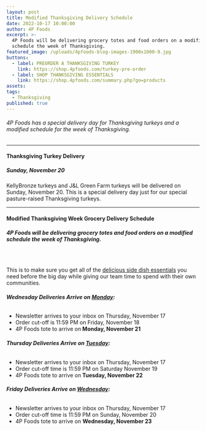 ```yaml
---
layout: post
title: Modified Thanksgiving Delivery Schedule
date: 2022-10-17 10:00:00
author: 4P Foods
excerpt: >-
  4P Foods will be delivering grocery totes and food orders on a modified
  schedule the week of Thanksgiving.
featured_image: /uploads/4pfoods-blog-images-1900x1000-9.jpg
buttons:
  - label: PREORDER A THANKSGIVING TURKEY
    link: https://shop.4pfoods.com/turkey-pre-order
  - label: SHOP THANKSGIVING ESSENTIALS
    link: https://shop.4pfoods.com/summary.php?go=products
assets:
tags:
  - Thanksgiving
published: true
---
```

<div class="editable"><h6>4P Foods has a special delivery day for Thanksgiving turkeys and a modified schedule for the week of Thanksgiving.</h6><hr /><h4><strong>Thanksgiving Turkey Delivery</strong></h4><h5><strong>Sunday, November 20</strong></h5><p>KellyBronze turkeys and J&amp;L Green Farm turkeys will be delivered on Sunday, November 20. This is a special delivery day just for our special pasture-raised Thanksgiving turkeys.</p><hr /><h4><strong>Modified Thanksgiving Week Grocery Delivery Schedule</strong></h4><h6><strong>4P Foods will be delivering grocery totes and food orders on a modified schedule the week of Thanksgiving.</strong></h6><p>&nbsp;</p><p>This is to make sure you get all of the <a href="https://shop.4pfoods.com/vegetables">delicious side dish essentials</a> you need before the big day while giving our team time to spend with their own communities.</p><h6><strong>Wednesday Deliveries Arrive on <u>Monday</u>:</strong></h6><ul><li>Newsletter arrives to your inbox on Thursday, November 17</li><li>Order cut-off is 11:59 PM on Friday, November 18</li><li>4P Foods tote to arrive on<strong> Monday, November 21</strong></li></ul><h6 class="AlignCenter"><strong>Thursday Deliveries Arrive on <u>Tuesday</u>:</strong></h6><ul><li class="AlignCenter">Newsletter arrives to your inbox on Thursday, November 17</li><li class="AlignCenter">Order cut-off time is 11:59 PM on Saturday November 19</li><li class="AlignCenter">4P Foods tote to arrive on<strong> Tuesday, November 22</strong></li></ul><h6 class="AlignCenter"><strong>Friday Deliveries Arrive on <u>Wednesday</u>:</strong></h6><ul><li class="AlignCenter">Newsletter arrives to your inbox on Thursday, November 17</li><li class="AlignCenter">Order cut-off time is 11:59 PM on Sunday, November 20</li><li class="AlignCenter">4P Foods tote to arrive on <strong>Wednesday, November 23</strong></li></ul><p class="AlignCenter">&nbsp;</p></div>
